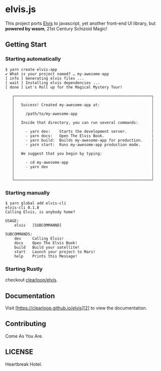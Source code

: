 # elvis.js

This project ports [Elvis][1] to javascript, yet another front-end UI library, but **powered by wasm**, 21st Century Schizoid Magic!

## Getting Start

### Starting automatically

```text
$ yarn create elvis-app
✔ What is your project named? … my-awesome-app
[ info ] Generating elvis files ...
[ wait ] Installing elvis dependencies ...
[ done ] Let's Roll up for the Magical Mystery Tour!

   ┌─────────────────────────────────────────────────────────────┐
   │                                                             │
   │   Success! Created my-awesome-app at:                       │
   │                                                             │
   │     /path/to/my-awesome-app                                 │
   │                                                             │
   │   Inside that directory, you can run several commands:      │
   │                                                             │
   │     - yarn dev:    Starts the development server.           │
   │     - yarn docs:   Open The Elvis Book.                     |
   │     - yarn build:  Builds my-awesome-app for production.    |
   │     - yarn start:  Runs my-awesome-app production mode.     │
   │                                                             │
   │   We suggest that you begin by typing:                      │
   │                                                             │
   │     - cd my-awesome-app                                     │
   │     - yarn dev                                              │
   │                                                             │
   │                                                             │
   └─────────────────────────────────────────────────────────────┘
```

### Starting manually

```text
$ yarn global add elvis-cli
elvis-cli 0.1.8
Calling Elvis, is anybody home?

USAGE: 
    elvis   [SUBCOMMANND]

SUBCOMMANDS:
    dev     Calling Elvis!
    docs    Open The Elvis Book!
    build   Build your satellite!
    start   Launch your project to Mars!
    help    Prints this Message!
```

### Starting Rustly

checkout [clearloop/elvis][1].

## Documentation

Visit [https://clearloop.github.io/elvis][2] to view the documentation.


## Contributing

Come As You Are.

## LICENSE

Heartbreak Hotel.

[1]: https://github.com/clearloop/elvis
[2]: https://clearloop.github.io/elvis
